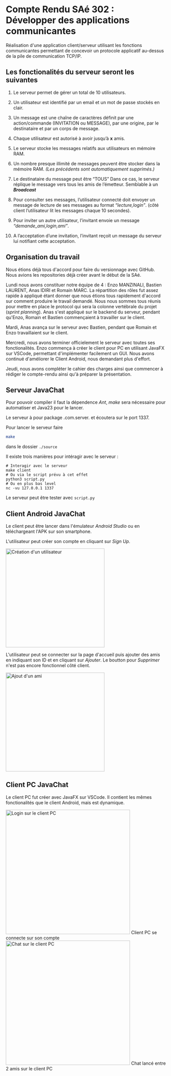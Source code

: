 # Compte Rendu SAé 302 : Développer des applications communicantes

Réalisation d'une application client/serveur utilisant les fonctions communicantes permettant de
concevoir un protocole applicatif au-dessus de la pile de communication TCP/IP.

## Les fonctionalités du serveur seront les suivantes

1. Le serveur permet de gérer un total de 10 utilisateurs.

2. Un utilisateur est identifié par un email et un mot de passe stockés en clair.
   
3. Un message est une chaîne de caractères définit par une action/commande (INVITATION
ou MESSAGE), par une origine, par le destinataire et par un corps de message.

4. Chaque utilisateur est autorisé à avoir jusqu’à __x__ amis.
   
5. Le serveur stocke les messages relatifs aux utilisateurs en mémoire RAM.
   
6. Un nombre presque illimité de messages peuvent être stocker dans la mémoire RAM. _(Les précédents sont automatiquement supprimés.)_
   
7. Le destinataire du message peut être “TOUS” Dans ce cas, le serveur réplique le message vers tous les amis de l’émetteur. Semblable à un ***Broadcast***
   
8. Pour consulter ses messages, l’utilisateur connecté doit envoyer un message de lecture de
ses messages au format *“lecture,login”*. (côté client l’utilisateur lit les messages chaque
10 secondes).

9. Pour inviter un autre utilisateur, l’invitant envoie un message *“demande_ami,login,ami”*.
    
10.  A l’acceptation d’une invitation, l’invitant reçoit un message du serveur lui notifiant cette acceptation.
    

## Organisation du travail

Nous étions déjà tous d'accord pour faire du versionnage avec GitHub. Nous avions les repositories déjà créer avant le début de la SAé.

Lundi nous avons constituer notre équipe de 4 : Enzo MANZINALI, Bastien LAURENT, Anas IDIRI et Romain MARC.
La répartition des rôles fut assez rapide à appliqué étant donner que nous étions tous rapidement d'accord sur comment produire le travail demandé. Nous nous sommes tous réunis pour mettre en place le protocol qui sera la colonne vertébrale du projet (*sprint planning*).
Anas s'est appliqué sur le backend du serveur, pendant qu'Enzo, Romain et Bastien commençaient à travailler sur le client.

Mardi, Anas avança sur le serveur avec Bastien, pendant que Romain et Enzo travaillaient sur le client.

Mercredi, nous avons terminer officielement le serveur avec toutes ses fonctionalités. Enzo commença à créer le client pour PC en utilisant JavaFX sur VSCode, permettant d'implémenter facilement un GUI. Nous avons continué d'améliorer le Client Android, nous demandant plus d'effort.

Jeudi, nous avons compléter le cahier des charges ainsi que commencer à rédiger le compte-rendu ainsi qu'à préparer la présentation.

## Serveur JavaChat

Pour pouvoir compiler il faut la dépendence *Ant*, *make* sera nécessaire pour automatiser et Java23 pour le lancer.

Le serveur à pour package .com.server. et écoutera sur le port 1337.

Pour lancer le serveur faire
```bash
make
```
dans le dossier `./source`

Il existe trois manières pour intéragir avec le serveur : 
```
# Interagir avec le serveur
make client
# Ou via le script prévu à cet effet
python3 script.py
# Ou en plus bas level
nc -vu 127.0.0.1 1337
```
Le serveur peut être tester avec ``script.py``

## Client Android JavaChat

Le client peut être lancer dans l'émulateur *Android Studio* ou en téléchargeant l'APK sur son smartphone.

L'utilisateur peut créer son compte en cliquant sur *Sign Up*.

<img src="UserCreate.jpg" alt="Création d'un utilisateur" width="310"/>

L'utilisateur peut se connecter sur la page d'accueil puis ajouter des amis en indiquant son ID et en cliquant sur *Ajouter*.
Le boutton pour *Supprimer* n'est pas encore fonctionnel côté client.

<img src="AjoutAmi.jpg" alt="Ajout d'un ami" width="310"/>

## Client PC JavaChat

Le client PC fut créer avec JavaFX sur VSCode. Il contient les mêmes fonctionalités que le client Android, mais est dynamique.

<img src="ClientPClogin.png" alt="Login sur le client PC" width="390"/>
Client PC se connecte sur son compte

<img src="ChatPC.png" alt="Chat sur le client PC" width="390"/>
Chat lancé entre 2 amis sur le client PC